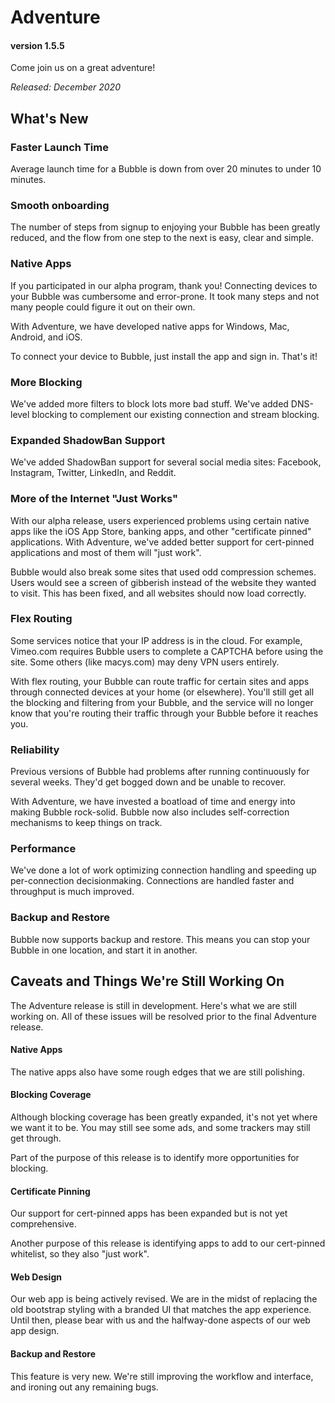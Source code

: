 # Adventure
#### version 1.5.5
Come join us on a great adventure!

*Released: December 2020*

## What's New

### Faster Launch Time
Average launch time for a Bubble is down from over 20 minutes to under 10 minutes.

### Smooth onboarding
The number of steps from signup to enjoying your Bubble has been greatly reduced, and the flow from one step to the
next is easy, clear and simple.

### Native Apps
If you participated in our alpha program, thank you! Connecting devices to your Bubble was cumbersome and error-prone.
It took many steps and not many people could figure it out on their own.

With Adventure, we have developed native apps for Windows, Mac, Android, and iOS.

To connect your device to Bubble, just install the app and sign in. That's it!

### More Blocking
We've added more filters to block lots more bad stuff. We've added DNS-level blocking to complement
our existing connection and stream blocking.

### Expanded ShadowBan Support
We've added ShadowBan support for several social media sites: Facebook, Instagram, Twitter, LinkedIn, and Reddit.

### More of the Internet "Just Works"
With our alpha release, users experienced problems using certain native apps like the iOS App Store, banking apps,
and other "certificate pinned" applications.
With Adventure, we've added better support for cert-pinned applications and most of them will "just work".

Bubble would also break some sites that used odd compression schemes. Users would see a screen of gibberish
instead of the website they wanted to visit. This has been fixed, and all websites should now load correctly.

### Flex Routing
Some services notice that your IP address is in the cloud. For example, Vimeo.com requires Bubble users to
complete a CAPTCHA before using the site. Some others (like macys.com) may deny VPN users entirely.

With flex routing, your Bubble can route traffic for certain sites and apps through connected devices at your home (or elsewhere).
You'll still get all the blocking and filtering from your Bubble, and the service will no longer know that you're
routing their traffic through your Bubble before it reaches you.

### Reliability
Previous versions of Bubble had problems after running continuously for several weeks.
They'd get bogged down and be unable to recover.

With Adventure, we have invested a boatload of time and energy into making Bubble rock-solid.
Bubble now also includes self-correction mechanisms to keep things on track.

### Performance
We've done a lot of work optimizing connection handling and speeding up per-connection decisionmaking.
Connections are handled faster and throughput is much improved.

### Backup and Restore
Bubble now supports backup and restore. This means you can stop your Bubble in one location, and start it in another.

## Caveats and Things We're Still Working On
The Adventure release is still in development. Here's what we are still working on.
All of these issues will be resolved prior to the final Adventure release.

#### Native Apps
The native apps also have some rough edges that we are still polishing. 

#### Blocking Coverage
Although blocking coverage has been greatly expanded, it's not yet where we want it to be. You may still see some ads, and some trackers may still get through.

Part of the purpose of this release is to identify more opportunities for blocking.

#### Certificate Pinning
Our support for cert-pinned apps has been expanded but is not yet comprehensive.

Another purpose of this release is identifying apps to add to our cert-pinned whitelist, so they also "just work".

#### Web Design
Our web app is being actively revised.
We are in the midst of replacing the old bootstrap styling with a branded UI that matches the app experience.
Until then, please bear with us and the halfway-done aspects of our web app design.

#### Backup and Restore
This feature is very new. We're still improving the workflow and interface, and ironing out any remaining bugs.

